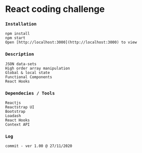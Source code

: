 # React coding challenge

### `Installation`
```
npm install
npm start
Open [http://localhost:3000](http://localhost:3000) to view
```

### `Description`
```
JSON data-sets
High order array manipulation
Global & local state
Functional Components
React Hooks
```

### `Dependecies / Tools`
```
Reactjs
Reactstrap UI
Bootstrap
Loadash
React Hooks
Context API
```

### `Log`
```
commit - ver 1.00 @ 27/11/2020
```

